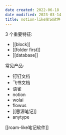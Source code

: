 ```yaml
---
date created: 2022-06-18
date modified: 2023-03-14
title: notion-like笔记软件
---
```


3 个重要特征:

- [[block]]
- [[folder first]]
- [[database]]

常见产品:

- 钉钉文档
- 飞书文档
- 语雀
- notion
- wolai
- flowus
- [[思源笔记]]
- anytype

[[roam-like笔记软件]]
